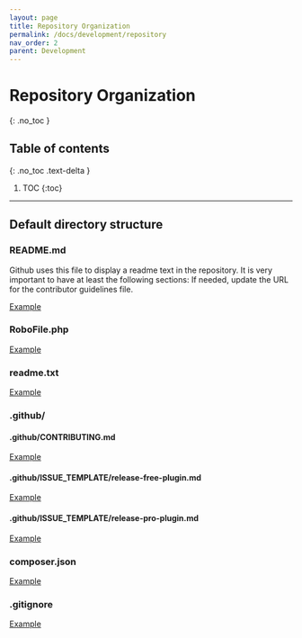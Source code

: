 ```yaml
---
layout: page
title: Repository Organization
permalink: /docs/development/repository
nav_order: 2
parent: Development
---
```


# Repository Organization
{: .no_toc }

## Table of contents
{: .no_toc .text-delta }

1. TOC
{:toc}

---

## Default directory structure

### README.md 

Github uses this file to display a readme text in the repository. It is very important to have at least the following sections:
If needed, update the URL for the contributor guidelines file.

[Example](https://github.com/publishpress/publishpress.github.io/blob/master/examples/README.md)

### RoboFile.php

[Example](https://github.com/publishpress/publishpress.github.io/blob/master/examples/RoboFile.php)

### readme.txt

[Example](https://github.com/publishpress/publishpress.github.io/blob/master/examples/readme.txt)

### .github/

#### .github/CONTRIBUTING.md

[Example](https://github.com/publishpress/publishpress.github.io/blob/master/examples/CONTRIBUTING.md)

#### .github/ISSUE_TEMPLATE/release-free-plugin.md

[Example](https://github.com/publishpress/publishpress.github.io/blob/master/examples/release-free-plugin.md.dist)

#### .github/ISSUE_TEMPLATE/release-pro-plugin.md

[Example](https://github.com/publishpress/publishpress.github.io/blob/master/examples/release-pro-plugin.md.dist)

### composer.json

[Example](https://github.com/publishpress/publishpress.github.io/blob/master/examples/composer.json)

### .gitignore

[Example](https://github.com/publishpress/publishpress.github.io/blob/master/examples/.gitignore)
